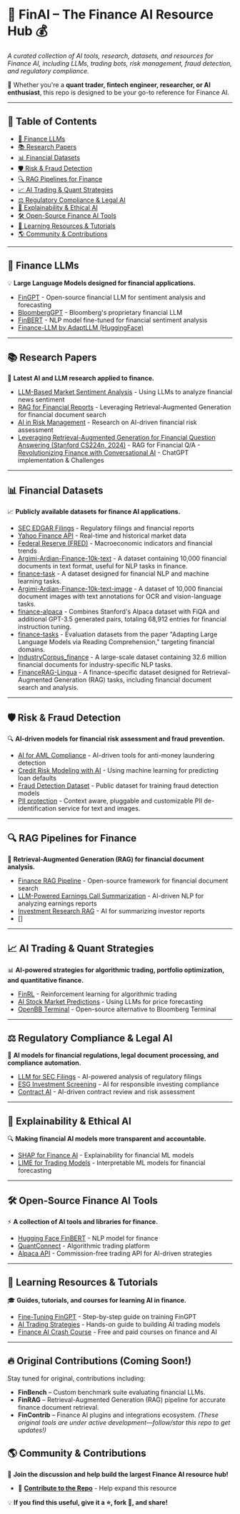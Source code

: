 # 🚀 FinAI – The Finance AI Resource Hub 💰  

*A curated collection of AI tools, research, datasets, and resources for Finance AI, including LLMs, trading bots, risk management, fraud detection, and regulatory compliance.*  

📌 Whether you're a **quant trader, fintech engineer, researcher, or AI enthusiast**, this repo is designed to be your go-to reference for Finance AI.  

---

## 📖 Table of Contents  
- [🔹 Finance LLMs](#-finance-llms)  
- [📚 Research Papers](#-research-papers)  
- [📊 Financial Datasets](#-financial-datasets)  
- [🛡️ Risk & Fraud Detection](#-risk--fraud-detection)  
- [🔍 RAG Pipelines for Finance](#-rag-pipelines-for-finance)  
- [📈 AI Trading & Quant Strategies](#-ai-trading--quant-strategies)  
- [⚖️ Regulatory Compliance & Legal AI](#-regulatory-compliance--legal-ai)  
- [🧠 Explainability & Ethical AI](#-explainability--ethical-ai)  
- [🛠 Open-Source Finance AI Tools](#-open-source-finance-ai-tools)
- [📖 Learning Resources & Tutorials](#-learning-resources--tutorials)  
- [🌎 Community & Contributions](#-community--contributions)  

---

## 🔹 Finance LLMs  
💡 **Large Language Models designed for financial applications.**  
- [FinGPT](https://github.com/AI4Finance-Foundation/FinGPT) - Open-source financial LLM for sentiment analysis and forecasting  
- [BloombergGPT](https://arxiv.org/abs/2303.17564) - Bloomberg's proprietary financial LLM  
- [FinBERT](https://huggingface.co/) - NLP model fine-tuned for financial sentiment analysis  
- [Finance-LLM by AdaptLLM (HuggingFace)](https://huggingface.co/AdaptLLM/finance-LLM)

---

## 📚 Research Papers  
📄 **Latest AI and LLM research applied to finance.**  
- [LLM-Based Market Sentiment Analysis](https://arxiv.org/) - Using LLMs to analyze financial news sentiment  
- [RAG for Financial Reports](https://paperswithcode.com/) - Leveraging Retrieval-Augmented Generation for financial document search  
- [AI in Risk Management](https://ssrn.com/) - Research on AI-driven financial risk assessment  
- [Leveraging Retrieval-Augmented Generation for Financial Question Answering (Stanford CS224n, 2024)](https://web.stanford.edu/class/archive/cs/cs224n/cs224n.1246/final-reports/256911814.pdf) - RAG for Financial Q/A
-[Revolutionizing Finance with Conversational AI](https://www.nature.com/articles/s41599-025-04725-y) - ChatGPT implementation & Challenges

---

## 📊 Financial Datasets  
📈 **Publicly available datasets for finance AI applications.**  
- [SEC EDGAR Filings](https://www.sec.gov/edgar.shtml) - Regulatory filings and financial reports  
- [Yahoo Finance API](https://www.yahoofinanceapi.com/) - Real-time and historical market data  
- [Federal Reserve (FRED)](https://fred.stlouisfed.org/) - Macroeconomic indicators and financial trends
- [Argimi-Ardian-Finance-10k-text](https://huggingface.co/datasets/artefactory/Argimi-Ardian-Finance-10k-text) - A dataset containing 10,000 financial documents in text format, useful for NLP tasks in finance.
- [finance-task](https://huggingface.co/datasets/mssongit/finance-task) - A dataset designed for financial NLP and machine learning tasks.
- [Argimi-Ardian-Finance-10k-text-image](https://huggingface.co/datasets/artefactory/Argimi-Ardian-Finance-10k-text-image) - A dataset of 10,000 financial document images with text annotations for OCR and vision-language tasks.
- [finance-alpaca](https://huggingface.co/datasets/gbharti/finance-alpaca) - Combines Stanford's Alpaca dataset with FiQA and additional GPT-3.5 generated pairs, totaling 68,912 entries for financial instruction tuning.
- [finance-tasks](https://huggingface.co/datasets/AdaptLLM/finance-tasks) - Evaluation datasets from the paper "Adapting Large Language Models via Reading Comprehension," targeting financial domains.
- [IndustryCorpus_finance](https://huggingface.co/datasets/BAAI/IndustryCorpus_finance) - A large-scale dataset containing 32.6 million financial documents for industry-specific NLP tasks.
- [FinanceRAG-Lingua](https://huggingface.co/datasets/thomaskim1130/FinanceRAG-Lingua) - A finance-specific dataset designed for Retrieval-Augmented Generation (RAG) tasks, including financial document search and analysis.


---

## 🛡️ Risk & Fraud Detection  
🔍 **AI-driven models for financial risk assessment and fraud prevention.**  
- [AI for AML Compliance](https://github.com/) - AI-driven tools for anti-money laundering detection  
- [Credit Risk Modeling with AI](https://papers.ssrn.com/) - Using machine learning for predicting loan defaults  
- [Fraud Detection Dataset](https://www.kaggle.com/datasets) - Public dataset for training fraud detection models
- [PII protection](https://github.com/microsoft/presidio) - Context aware, pluggable and customizable PII de-identification service for text and images.

---

## 🔍 RAG Pipelines for Finance  
📜 **Retrieval-Augmented Generation (RAG) for financial document analysis.**  
- [Finance RAG Pipeline](https://github.com/) - Open-source framework for financial document search  
- [LLM-Powered Earnings Call Summarization](https://arxiv.org/) - AI-driven NLP for analyzing earnings reports  
- [Investment Research RAG](https://paperswithcode.com/) - AI for summarizing investor reports
- []

---

## 📈 AI Trading & Quant Strategies  
📊 **AI-powered strategies for algorithmic trading, portfolio optimization, and quantitative finance.**  
- [FinRL](https://github.com/AI4Finance-Foundation/FinRL) - Reinforcement learning for algorithmic trading  
- [AI Stock Market Predictions](https://arxiv.org/) - Using LLMs for price forecasting  
- [OpenBB Terminal](https://github.com/OpenBB-finance/OpenBBTerminal) - Open-source alternative to Bloomberg Terminal  

---

## ⚖️ Regulatory Compliance & Legal AI  
📜 **AI models for financial regulations, legal document processing, and compliance automation.**  
- [LLM for SEC Filings](https://github.com/) - AI-powered analysis of regulatory filings  
- [ESG Investment Screening](https://arxiv.org/) - AI for responsible investing compliance  
- [Contract AI](https://www.lexisnexis.com/) - AI-driven contract review and risk assessment  

---

## 🧠 Explainability & Ethical AI  
🔍 **Making financial AI models more transparent and accountable.**  
- [SHAP for Finance AI](https://github.com/) - Explainability for financial ML models  
- [LIME for Trading Models](https://paperswithcode.com/) - Interpretable ML models for financial forecasting  

---

## 🛠 Open-Source Finance AI Tools  
⚡ **A collection of AI tools and libraries for finance.**  
- [Hugging Face FinBERT](https://huggingface.co/) - NLP model for finance  
- [QuantConnect](https://github.com/) - Algorithmic trading platform  
- [Alpaca API](https://alpaca.markets/) - Commission-free trading API for AI-driven strategies  

---

## 📖 Learning Resources & Tutorials  
🎓 **Guides, tutorials, and courses for learning AI in finance.**  
- [Fine-Tuning FinGPT](https://github.com/) - Step-by-step guide on training FinGPT  
- [AI Trading Strategies](https://medium.com/) - Hands-on guide to building AI trading models  
- [Finance AI Crash Course](https://www.coursera.org/) - Free and paid courses on finance and AI  

---
## 🔥 Original Contributions (Coming Soon!)
Stay tuned for original, contributions including:
- **FinBench** – Custom benchmark suite evaluating financial LLMs.
- **FinRAG** – Retrieval-Augmented Generation (RAG) pipeline for accurate finance document retrieval.
- **FinContrib** – Finance AI plugins and integrations ecosystem. 
*(These original tools are under active development—follow/star this repo to get updates!)*


## 🌎 Community & Contributions  
📢 **Join the discussion and help build the largest Finance AI resource hub!**  
- 🤝 **[Contribute to the Repo](CONTRIBUTING.md)** - Help expand this resource  

💡 **If you find this useful, give it a ⭐, fork 🍴, and share!**  
